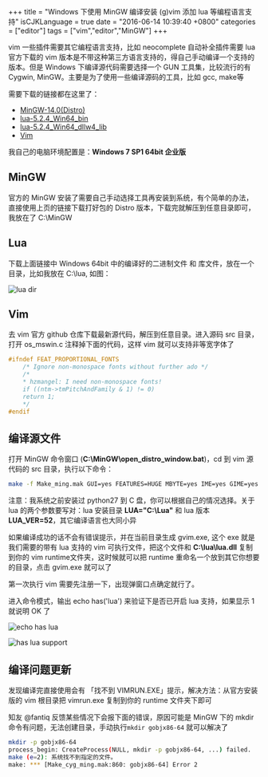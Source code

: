 +++
title = "Windows 下使用 MinGW 编译安装 (g)vim 添加 lua 等编程语言支持"
isCJKLanguage = true
date = "2016-06-14 10:39:40 +0800"
categories = ["editor"]
tags = ["vim","editor","MinGW"]
+++

vim 一些插件需要其它编程语言支持，比如 neocomplete 自动补全插件需要 lua
官方下载的 vim 版本是不带这种第三方语言支持的，得自己手动编译一个支持的版本。但是 Windows 下编译源代码需要选择一个 GUN 工具集，比较流行的有 Cygwin, MinGW。主要是为了使用一些编译源码的工具，比如 gcc, make等
<!--more-->

需要下载的链接都在这里了：

* [MinGW-14.0(Distro)](https://nuwen.net/files/mingw/mingw-14.0.exe)
* [lua-5.2.4_Win64_bin](http://tenet.dl.sourceforge.net/project/luabinaries/5.2.4/Tools%20Executables/lua-5.2.4_Win64_bin.zip)
* [lua-5.2.4_Win64_dllw4_lib](http://tenet.dl.sourceforge.net/project/luabinaries/5.2.4/Windows%20Libraries/Dynamic/lua-5.2.4_Win64_dllw4_lib.zip)
* [Vim](https://github.com/vim/vim)

我自己的电脑环境配置是：__Windows 7 SP1 64bit 企业版__

## MinGW

官方的 MinGW 安装了需要自己手动选择工具再安装到系统，有个简单的办法，直接使用上页的链接下载打好包的 Distro 版本，下载完就解压到任意目录即可，我放在了 C:\MinGW

## Lua

下载上面链接中 Windows 64bit 中的编译好的二进制文件 和 库文件，放在一个目录，比如我放在 C:\lua, 如图：

![lua dir](https://cloud.githubusercontent.com/assets/458894/16029645/de798c1c-321c-11e6-8ad5-39b852159e0e.png)

## Vim

去 vim 官方 github 仓库下载最新源代码，解压到任意目录。进入源码 src 目录，打开 os_mswin.c 注释掉下面的代码，这样 vim 就可以支持非等宽字体了

```c
#ifndef FEAT_PROPORTIONAL_FONTS
    /* Ignore non-monospace fonts without further ado */
    /*
    * hzmangel: I need non-monospace fonts!
    if ((ntm->tmPitchAndFamily & 1) != 0)
    return 1;
    */
#endif
```

## 编译源文件

打开 MinGW 命令窗口 (__C:\MinGW\open_distro_window.bat__)，cd 到 vim 源代码的 src 目录，执行以下命令：

```bash
make -f Make_ming.mak GUI=yes FEATURES=HUGE MBYTE=yes IME=yes GIME=yes DYNAMIC_IME=yes OLE=yes PYTHON="C:\Python27" DYNAMIC_PYTHON=yes PYTHON_VER=27 CSCOPE=yes DEBUG=no LUA="C:\Lua" DYNAMIC_LUA=yes LUA_VER=52 USERNAME=keelii USERDOMAIN=keeliizhou@gmail.com ARCH=x86-64 gvim.exe
```

注意：我系统之前安装过 python27 到 C 盘，你可以根据自己的情况选择。关于 lua 的两个参数要写对：lua 安装目录 __LUA="C:\Lua"__ 和 lua 版本 __LUA_VER=52__，其它编译语言也大同小异

如果编译成功的话不会有错误提示，并在当前目录生成 gvim.exe, 这个 exe 就是我们需要的带有 lua 支持的 vim 可执行文件，把这个文件和 __C:\lua\lua.dll__ 复制到你的 vim runtime文件夹，这时候就可以把 runtime 重命名一个放到其它你想要的目录，点击 gvim.exe 就可以了

第一次执行 vim 需要先注册一下，出现弹窗口点确定就行了。

进入命令模式，输出 echo has('lua') 来验证下是否已开启 lua 支持，如果显示 1 就说明 OK 了

![echo has lua](https://cloud.githubusercontent.com/assets/458894/16029743/d6340b12-321d-11e6-8eec-e7d13156d12a.png)

![has lua support](https://cloud.githubusercontent.com/assets/458894/16029744/d666cd68-321d-11e6-95a0-0ac09dffef1a.png)

## 编译问题更新

发现编译完直接使用会有 「找不到 VIMRUN.EXE」提示，解决方法：从官方安装版的 vim 根目录把 vimrun.exe 复制到你的 runtime 文件夹下即可

知友 @fantiq 反馈某些情况下会报下面的错误，原因可能是 MinGW 下的 mkdir 命令有问题，无法创建目录，手动执行`mkdir gobjx86-64` 就可以解决了

```bash
mkdir -p gobjx86-64
process_begin: CreateProcess(NULL, mkdir -p gobjx86-64, ...) failed.
make (e=2): 系统找不到指定的文件。
make: *** [Make_cyg_ming.mak:860: gobjx86-64] Error 2
```

